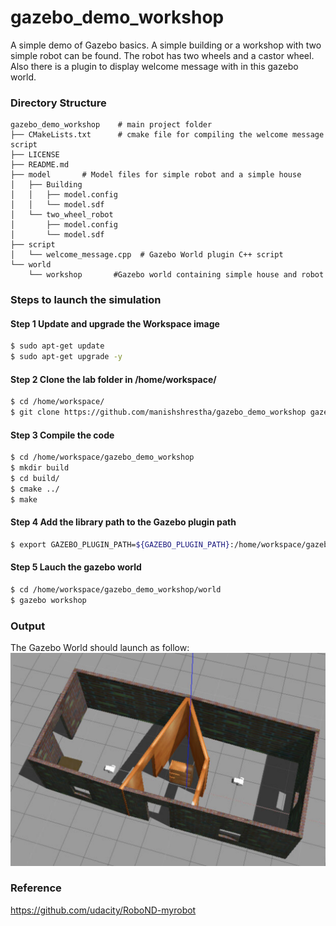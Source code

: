 
# gazebo_demo_workshop

A simple demo of Gazebo basics. A simple building or a workshop with two simple robot can be found. The robot has two wheels and a castor wheel. Also there is a plugin to display welcome message  with in this gazebo world.  

### Directory Structure
```
gazebo_demo_workshop 	# main project folder
├── CMakeLists.txt      # cmake file for compiling the welcome message script
├── LICENSE
├── README.md
├── model		# Model files for simple robot and a simple house
│   ├── Building
│   │   ├── model.config
│   │   └── model.sdf
│   └── two_wheel_robot
│       ├── model.config
│       └── model.sdf
├── script
│   └── welcome_message.cpp  # Gazebo World plugin C++ script
└── world
    └── workshop       #Gazebo world containing simple house and robot
```

### Steps to launch the simulation

#### Step 1 Update and upgrade the Workspace image
```sh
$ sudo apt-get update
$ sudo apt-get upgrade -y
```

#### Step 2 Clone the lab folder in /home/workspace/
```sh
$ cd /home/workspace/
$ git clone https://github.com/manishshrestha/gazebo_demo_workshop gazebo_demo_workshop
```

#### Step 3 Compile the code
```sh
$ cd /home/workspace/gazebo_demo_workshop
$ mkdir build
$ cd build/
$ cmake ../
$ make
```

#### Step 4 Add the library path to the Gazebo plugin path  
```sh
$ export GAZEBO_PLUGIN_PATH=${GAZEBO_PLUGIN_PATH}:/home/workspace/gazebo_demo_workshop/build
```

#### Step 5 Lauch the gazebo world
```sh
$ cd /home/workspace/gazebo_demo_workshop/world
$ gazebo workshop
```

### Output
The Gazebo World should launch as follow: 
![alt text](images/output.png)


### Reference
https://github.com/udacity/RoboND-myrobot 
